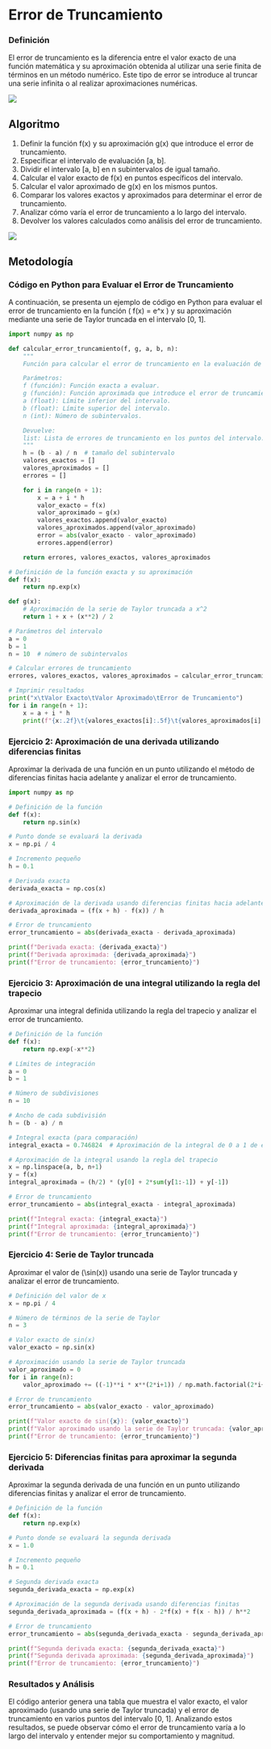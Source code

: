 # Error de Truncamiento

### Definición
El error de truncamiento es la diferencia entre el valor exacto de una función matemática y su aproximación obtenida al utilizar una serie finita de términos en un método numérico. Este tipo de error se introduce al truncar una serie infinita o al realizar aproximaciones numéricas.

![](https://github.com/Mexta46/Metodos_Numericos_Tema4/blob/main/Imagenes/Imagenes_tema1/truncamiento.jpeg)

## Algoritmo
1. Definir la función f(x) y su aproximación g(x) que introduce el error de truncamiento.
2. Especificar el intervalo de evaluación [a, b].
3. Dividir el intervalo [a, b] en n subintervalos de igual tamaño.
4. Calcular el valor exacto de f(x) en puntos específicos del intervalo.
5. Calcular el valor aproximado de g(x) en los mismos puntos.
6. Comparar los valores exactos y aproximados para determinar el error de truncamiento.
7. Analizar cómo varía el error de truncamiento a lo largo del intervalo.
8. Devolver los valores calculados como análisis del error de truncamiento.

![](https://github.com/Mexta46/Metodos_Numericos_Tema4/blob/main/Imagenes/Imagenes_tema1/truncamientof.png)

## Metodología

### Código en Python para Evaluar el Error de Truncamiento
A continuación, se presenta un ejemplo de código en Python para evaluar el error de truncamiento en la función \( f(x) = e^x \) y su aproximación mediante una serie de Taylor truncada en el intervalo [0, 1].

```python
import numpy as np

def calcular_error_truncamiento(f, g, a, b, n):
    """
    Función para calcular el error de truncamiento en la evaluación de una función f(x) y su aproximación g(x) en el intervalo [a, b].

    Parámetros:
    f (función): Función exacta a evaluar.
    g (función): Función aproximada que introduce el error de truncamiento.
    a (float): Límite inferior del intervalo.
    b (float): Límite superior del intervalo.
    n (int): Número de subintervalos.

    Devuelve:
    list: Lista de errores de truncamiento en los puntos del intervalo.
    """
    h = (b - a) / n  # tamaño del subintervalo
    valores_exactos = []
    valores_aproximados = []
    errores = []

    for i in range(n + 1):
        x = a + i * h
        valor_exacto = f(x)
        valor_aproximado = g(x)
        valores_exactos.append(valor_exacto)
        valores_aproximados.append(valor_aproximado)
        error = abs(valor_exacto - valor_aproximado)
        errores.append(error)

    return errores, valores_exactos, valores_aproximados

# Definición de la función exacta y su aproximación
def f(x):
    return np.exp(x)

def g(x):
    # Aproximación de la serie de Taylor truncada a x^2
    return 1 + x + (x**2) / 2

# Parámetros del intervalo
a = 0
b = 1
n = 10  # número de subintervalos

# Calcular errores de truncamiento
errores, valores_exactos, valores_aproximados = calcular_error_truncamiento(f, g, a, b, n)

# Imprimir resultados
print("x\tValor Exacto\tValor Aproximado\tError de Truncamiento")
for i in range(n + 1):
    x = a + i * h
    print(f"{x:.2f}\t{valores_exactos[i]:.5f}\t{valores_aproximados[i]:.5f}\t{errores[i]:.5f}")
```

### Ejercicio 2: Aproximación de una derivada utilizando diferencias finitas
Aproximar la derivada de una función en un punto utilizando el método de diferencias finitas hacia adelante y analizar el error de truncamiento.

```python
import numpy as np

# Definición de la función
def f(x):
    return np.sin(x)

# Punto donde se evaluará la derivada
x = np.pi / 4

# Incremento pequeño
h = 0.1

# Derivada exacta
derivada_exacta = np.cos(x)

# Aproximación de la derivada usando diferencias finitas hacia adelante
derivada_aproximada = (f(x + h) - f(x)) / h

# Error de truncamiento
error_truncamiento = abs(derivada_exacta - derivada_aproximada)

print(f"Derivada exacta: {derivada_exacta}")
print(f"Derivada aproximada: {derivada_aproximada}")
print(f"Error de truncamiento: {error_truncamiento}")
```

### Ejercicio 3: Aproximación de una integral utilizando la regla del trapecio
Aproximar una integral definida utilizando la regla del trapecio y analizar el error de truncamiento.

```python
# Definición de la función
def f(x):
    return np.exp(-x**2)

# Límites de integración
a = 0
b = 1

# Número de subdivisiones
n = 10

# Ancho de cada subdivisión
h = (b - a) / n

# Integral exacta (para comparación)
integral_exacta = 0.746824  # Aproximación de la integral de 0 a 1 de exp(-x^2) dx

# Aproximación de la integral usando la regla del trapecio
x = np.linspace(a, b, n+1)
y = f(x)
integral_aproximada = (h/2) * (y[0] + 2*sum(y[1:-1]) + y[-1])

# Error de truncamiento
error_truncamiento = abs(integral_exacta - integral_aproximada)

print(f"Integral exacta: {integral_exacta}")
print(f"Integral aproximada: {integral_aproximada}")
print(f"Error de truncamiento: {error_truncamiento}")
```

### Ejercicio 4: Serie de Taylor truncada
Aproximar el valor de \(\sin(x)\) usando una serie de Taylor truncada y analizar el error de truncamiento.

```python
# Definición del valor de x
x = np.pi / 4

# Número de términos de la serie de Taylor
n = 3

# Valor exacto de sin(x)
valor_exacto = np.sin(x)

# Aproximación usando la serie de Taylor truncada
valor_aproximado = 0
for i in range(n):
    valor_aproximado += ((-1)**i * x**(2*i+1)) / np.math.factorial(2*i+1)

# Error de truncamiento
error_truncamiento = abs(valor_exacto - valor_aproximado)

print(f"Valor exacto de sin({x}): {valor_exacto}")
print(f"Valor aproximado usando la serie de Taylor truncada: {valor_aproximado}")
print(f"Error de truncamiento: {error_truncamiento}")
```

### Ejercicio 5: Diferencias finitas para aproximar la segunda derivada
Aproximar la segunda derivada de una función en un punto utilizando diferencias finitas y analizar el error de truncamiento.

```python
# Definición de la función
def f(x):
    return np.exp(x)

# Punto donde se evaluará la segunda derivada
x = 1.0

# Incremento pequeño
h = 0.1

# Segunda derivada exacta
segunda_derivada_exacta = np.exp(x)

# Aproximación de la segunda derivada usando diferencias finitas
segunda_derivada_aproximada = (f(x + h) - 2*f(x) + f(x - h)) / h**2

# Error de truncamiento
error_truncamiento = abs(segunda_derivada_exacta - segunda_derivada_aproximada)

print(f"Segunda derivada exacta: {segunda_derivada_exacta}")
print(f"Segunda derivada aproximada: {segunda_derivada_aproximada}")
print(f"Error de truncamiento: {error_truncamiento}")
```


### Resultados y Análisis
El código anterior genera una tabla que muestra el valor exacto, el valor aproximado (usando una serie de Taylor truncada) y el error de truncamiento en varios puntos del intervalo [0, 1]. Analizando estos resultados, se puede observar cómo el error de truncamiento varía a lo largo del intervalo y entender mejor su comportamiento y magnitud.
